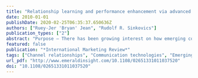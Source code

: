 ```yaml
---
title: "Relationship learning and performance enhancement via advanced information technology: The case of Taiwanese dragon electronics firms"
date: 2010-01-01
publishDate: 2020-02-25T06:35:37.650636Z
authors: ["Ruey-Jer 'Bryan' Jean", "Rudolf R. Sinkovics"]
publication_types: ["2"]
abstract: "Purpose – There has been growing interest on how emerging country firms can improve collaborative relationships with their international supply chain partners and improve performance outcomes. This paper aims to develop and test a model which emphasizes how advanced information technology and relationship learning can help Taiwanese electronics firms to improve their working relationship with international buyers. // Design/methodology/approach – Data were collected from 246 Taiwanese electronics firms which nurture relationships with international buyers. Structural equation modeling was employed to test the interrelationships between key concepts in the proposed conceptual model. // Findings – The findings suggest that applied technological innovation, a key IT resource, can enhance relationship learning for suppliers in their dealings with international buyers. This in turn contributes to higher supplier innovativeness and relationship performance. Moreover, applied technological innovation can improve supplier innovativeness directly. Interestingly however, applied technological innovation does not directly contribute to relationship performance. // Research limitations/implications – This paper provides empirical evidence on the contribution of applied technological innovation on enhancing relationship learning and innovation in interfirm relationships for Asia-Pacific dragon electronic firms. // Practical implications – Managers should focus on building relationship learning and adopting advanced IT to support joint learning activities in international channel relationships in order to improve relationship outcomes. // Originality/value – The paper develops hypotheses and tests a conceptual model which explains the contribution of applied technological innovation and relationship learning on supplier innovativeness and relationship performance."
featured: false
publication: "*International Marketing Review*"
tags: ["Channel relationships", "Communication technologies", "Emerging markets", "Innovation", "Taiwan"]
url_pdf: "http://www.emeraldinsight.com/10.1108/02651331011037520"
doi: "10.1108/02651331011037520"
---
```


